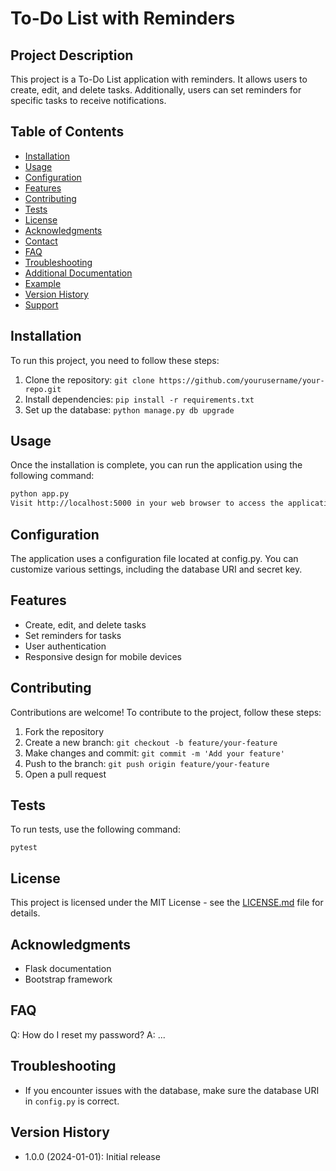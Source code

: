# To-Do List with Reminders

## Project Description

This project is a To-Do List application with reminders. It allows users to create, edit, and delete tasks. Additionally, users can set reminders for specific tasks to receive notifications.

## Table of Contents

- [Installation](#installation)
- [Usage](#usage)
- [Configuration](#configuration)
- [Features](#features)
- [Contributing](#contributing)
- [Tests](#tests)
- [License](#license)
- [Acknowledgments](#acknowledgments)
- [Contact](#contact)
- [FAQ](#faq)
- [Troubleshooting](#troubleshooting)
- [Additional Documentation](#additional-documentation)
- [Example](#example)
- [Version History](#version-history)
- [Support](#support)

## Installation

To run this project, you need to follow these steps:

1. Clone the repository: `git clone https://github.com/yourusername/your-repo.git`
2. Install dependencies: `pip install -r requirements.txt`
3. Set up the database: `python manage.py db upgrade`

## Usage

Once the installation is complete, you can run the application using the following command:

```bash
python app.py
Visit http://localhost:5000 in your web browser to access the application.
```

## Configuration

The application uses a configuration file located at config.py. You can customize various settings, including the database URI and secret key.

## Features

- Create, edit, and delete tasks
- Set reminders for tasks
- User authentication
- Responsive design for mobile devices

## Contributing

Contributions are welcome! To contribute to the project, follow these steps:

1. Fork the repository
2. Create a new branch: `git checkout -b feature/your-feature`
3. Make changes and commit: `git commit -m 'Add your feature'`
4. Push to the branch: `git push origin feature/your-feature`
5. Open a pull request

## Tests

To run tests, use the following command:

`pytest`

## License

This project is licensed under the MIT License - see the [LICENSE.md](https://github.com/homadb/to-do-list/blob/main/LICENSE) file for details.

## Acknowledgments

- Flask documentation
- Bootstrap framework

## FAQ

Q: How do I reset my password?
A: ...

## Troubleshooting

- If you encounter issues with the database, make sure the database URI in `config.py` is correct.

## Version History

- 1.0.0 (2024-01-01): Initial release
